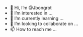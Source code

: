 - 👋 Hi, I’m @Jbongrot
- 👀 I’m interested in ...
- 🌱 I’m currently learning ...
- 💞️ I’m looking to collaborate on ...
- 📫 How to reach me ...

<!---
Jbongrot/Jbongrot is a ✨ special ✨ repository because its `README.md` (this file) appears on your GitHub profile.
You can click the Preview link to take a look at your changes.
--->
